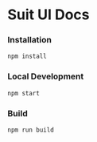 # Suit UI Docs

### Installation

```batch
npm install
```

### Local Development

```batch
npm start
```

### Build

```batch
npm run build
```
